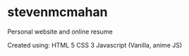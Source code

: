 # stevenmcmahan
Personal website and online resume

Created using:
HTML 5
CSS 3
Javascript (Vanilla, anime JS)



